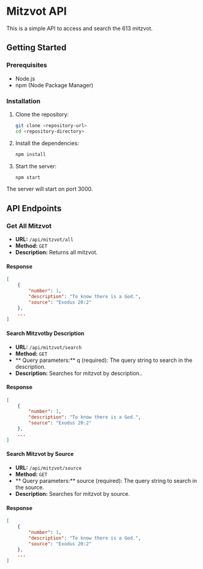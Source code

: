 # Mitzvot API

This is a simple API to access and search the 613 mitzvot.

## Getting Started

### Prerequisites

- Node.js
- npm (Node Package Manager)

### Installation

1. Clone the repository:
    ```sh
    git clone <repository-url>
    cd <repository-directory>
    ```

2. Install the dependencies:
    ```sh
    npm install
    ```

3. Start the server:
    ```sh
    npm start
    ```

The server will start on port 3000.

## API Endpoints

### Get All Mitzvot

- **URL:** `/api/mitzvot/all`
- **Method:** `GET`
- **Description:** Returns all mitzvot.

#### Response
```json
[
    {
        "number": 1,
        "description": "To know there is a God.",
        "source": "Exodus 20:2"
    },
    ...
]
```

#### Search Mitzvotby Description

- **URL:** `/api/mitzvot/search`
- **Method:** `GET`
- ** Query parameters:** q (required): The query string to search in the description.
- **Description:** Searches for mitzvot by description..

#### Response
```json
[
    {
        "number": 1,
        "description": "To know there is a God.",
        "source": "Exodus 20:2"
    },
    ...
]
```

#### Search Mitzvot by Source

- **URL:** `/api/mitzvot/source`
- **Method:** `GET`
- ** Query parameters:** source (required): The query string to search in the source.
- **Description:** Searches for mitzvot by source.

#### Response
```json
[
    {
        "number": 1,
        "description": "To know there is a God.",
        "source": "Exodus 20:2"
    },
    ...
]
```